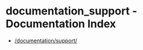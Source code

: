 # documentation_support - Documentation Index

- [/documentation/support/](./_documentation_support_.md)
